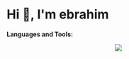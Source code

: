 # Hi 👋, I'm ebrahim



**Languages and Tools:**

<p align="center">
  <a href="https://skillicons.dev">
    <img src="https://skillicons.dev/icons?i=git" />
  </a>
</p>



